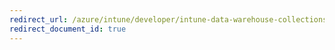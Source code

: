 ```yaml
---
redirect_url: /azure/intune/developer/intune-data-warehouse-collections
redirect_document_id: true
---
```

